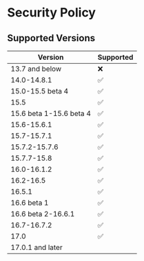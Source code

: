 # Security Policy

## Supported Versions
| Version | Supported          |
| ------- | ------------------ |
| 13.7 and below  | :x: |
| 14.0-14.8.1  | :white_check_mark: |
| 15.0-15.5 beta 4 | :white_check_mark: |
| 15.5|:white_check_mark: |
| 15.6 beta 1-15.6 beta 4 | :white_check_mark: |
| 15.6-15.6.1 | :white_check_mark: |
| 15.7-15.7.1 | :white_check_mark: |
| 15.7.2-15.7.6| :white_check_mark: |
| 15.7.7-15.8| :white_check_mark: |
| 16.0-16.1.2| :white_check_mark: |
| 16.2-16.5| :white_check_mark: |
| 16.5.1| :white_check_mark: |
| 16.6 beta 1| :white_check_mark: |
| 16.6 beta 2-16.6.1| :white_check_mark: |
| 16.7-16.7.2 | :white_check_mark: |
| 17.0| :white_check_mark: |
| 17.0.1 and later | |
